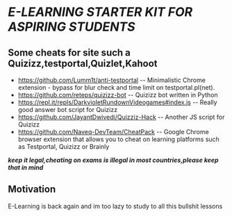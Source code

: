 # ***E-LEARNING STARTER KIT FOR ASPIRING STUDENTS***
## Some cheats for site such a Quizizz,testportal,Quizlet,Kahoot


- https://github.com/Lumm1t/anti-testportal  --  Minimalistic Chrome extension - bypass for blur check and time limit on testportal.pl(net). 
- https://github.com/reteps/quizizz-bot  -- Quizizz bot written in Python
- https://repl.it/repls/DarkvioletRundownVideogames#index.js  -- Really good answer bot script for Quizizz
- https://github.com/JayantDwivedi/Quizziz-Hack -- Another JS script for Quizizz 
- https://github.com/Naveq-DevTeam/CheatPack --  Google Chrome browser extension that allows you to cheat on learning platforms such as Testportal, Quizizz or Brainly 








 ***keep it legal,cheating on exams is illegal in most countries,please keep that in mind***
## Motivation
E-Learning is back again and im too lazy to study to all this bullshit lessons

